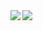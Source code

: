 <a href="https://github.com/anuraghazra/github-readme-stats">
  <img align="left" src="https://github-readme-stats.vercel.app/api?username=gn-spawn&title_color=ffffff&text_color=ffffff&icon_color=ec5990&bg_color=081229&show_icons=true&count_private=true" />
</a>
<a href="https://github.com/anuraghazra/github-readme-stats">
  <img align="left" src="https://github-readme-stats.vercel.app/api/top-langs/?username=gn-spawn&title_color=ffffff&text_color=ffffff&icon_color=bf1650&bg_color=081229&count_private=true" />
</a>
